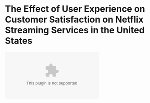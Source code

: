 # The Effect of User Experience on Customer Satisfaction on Netflix Streaming Services in the United States
![Stats Presentation- Group 1.pptx](https://github.com/Tashipalden/Projects/files/11534471/Stats.Presentation-.Group.1.pptx)
